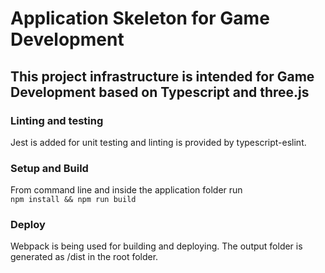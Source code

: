 # Application Skeleton for Game Development

## This project infrastructure is intended for Game Development based on Typescript and three.js

### Linting and testing

Jest is added for unit testing and linting is provided by typescript-eslint.

### Setup and Build

From command line and inside the application folder run  
`
npm install && npm run build
`

### Deploy

Webpack is being used for building and deploying.
The output folder is generated as /dist in the root folder.
